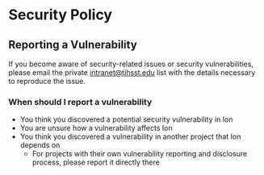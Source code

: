 # Security Policy

## Reporting a Vulnerability
If you become aware of security-related issues or security vulnerabilities, please email the private intranet@tjhsst.edu list with the details necessary to reproduce the issue.

### When should I report a vulnerability
* You think you discovered a potential security vulnerability in Ion
* You are unsure how a vulnerability affects Ion
* You think you discovered a vulnerability in another project that Ion depends on
  * For projects with their own vulnerability reporting and disclosure process, please report it directly there
